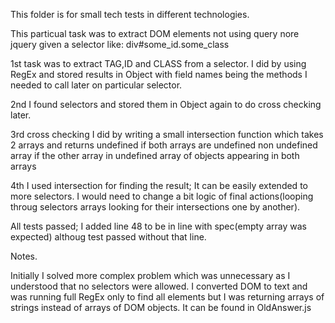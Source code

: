This folder is for small tech tests in different technologies.

This particual task was to extract DOM elements not using query nore jquery given a selector like: div#some_id.some_class

1st task was to extract TAG,ID and CLASS from a selector.
I did by using RegEx and stored results in Object with field names being the methods I needed to call later on particular selector.

2nd I found selectors and stored them in Object again to do cross checking later.

3rd cross checking I did by writing a small intersection function which takes 2 arrays and returns 
  undefined if both arrays are undefined
  non undefined array if the other array in undefined
  array of objects appearing in both arrays

4th I used intersection for finding the result;
    It can be easily extended to more selectors.
    I would need to change a bit logic of final actions(looping throug selectors arrays looking for their intersections one by another).

All tests passed; I added line 48 to be in line with spec(empty array was expected) althoug test passed without that line.


Notes.

Initially I solved more complex problem which was unnecessary as I understood that no selectors were allowed.
I converted DOM to text and was running full RegEx only to find all elements but I was returning arrays of strings instead of arrays of DOM objects.
It can be found in OldAnswer.js

